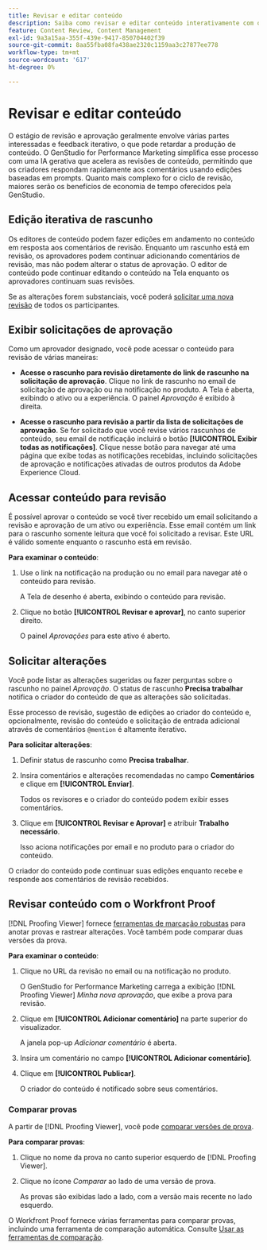```yaml
---
title: Revisar e editar conteúdo
description: Saiba como revisar e editar conteúdo interativamente com o Adobe GenStudio for Performance Marketing.
feature: Content Review, Content Management
exl-id: 9a3a15aa-355f-439e-9417-850704402f39
source-git-commit: 8aa55fba08fa438ae2320c1159aa3c27877ee778
workflow-type: tm+mt
source-wordcount: '617'
ht-degree: 0%

---
```


# Revisar e editar conteúdo

O estágio de revisão e aprovação geralmente envolve várias partes interessadas e feedback iterativo, o que pode retardar a produção de conteúdo. O GenStudio for Performance Marketing simplifica esse processo com uma IA gerativa que acelera as revisões de conteúdo, permitindo que os criadores respondam rapidamente aos comentários usando edições baseadas em prompts. Quanto mais complexo for o ciclo de revisão, maiores serão os benefícios de economia de tempo oferecidos pela GenStudio.

## Edição iterativa de rascunho

Os editores de conteúdo podem fazer edições em andamento no conteúdo em resposta aos comentários de revisão. Enquanto um rascunho está em revisão, os aprovadores podem continuar adicionando comentários de revisão, mas não podem alterar o status de aprovação. O editor de conteúdo pode continuar editando o conteúdo na Tela enquanto os aprovadores continuam suas revisões.

Se as alterações forem substanciais, você poderá [solicitar uma nova revisão](/help/user-guide/approvals/request-review.md#request-new-approval) de todos os participantes.

## Exibir solicitações de aprovação

Como um aprovador designado, você pode acessar o conteúdo para revisão de várias maneiras:

* **Acesse o rascunho para revisão diretamente do link de rascunho na solicitação de aprovação**. Clique no link de rascunho no email de solicitação de aprovação ou na notificação no produto. A Tela é aberta, exibindo o ativo ou a experiência. O painel _Aprovação_ é exibido à direita.

* **Acesse o rascunho para revisão a partir da lista de solicitações de aprovação**. Se for solicitado que você revise vários rascunhos de conteúdo, seu email de notificação incluirá o botão **[!UICONTROL Exibir todas as notificações]**. Clique nesse botão para navegar até uma página que exibe todas as notificações recebidas, incluindo solicitações de aprovação e notificações ativadas de outros produtos da Adobe Experience Cloud.

## Acessar conteúdo para revisão

É possível aprovar o conteúdo se você tiver recebido um email solicitando a revisão e aprovação de um ativo ou experiência. Esse email contém um link para o rascunho somente leitura que você foi solicitado a revisar. Este URL é válido somente enquanto o rascunho está em revisão.

**Para examinar o conteúdo**:

1. Use o link na notificação na produção ou no email para navegar até o conteúdo para revisão.

   A Tela de desenho é aberta, exibindo o conteúdo para revisão.

1. Clique no botão **[!UICONTROL Revisar e aprovar]**, no canto superior direito.

   O painel _Aprovações_ para este ativo é aberto.

## Solicitar alterações

Você pode listar as alterações sugeridas ou fazer perguntas sobre o rascunho no painel _Aprovação_. O status de rascunho **Precisa trabalhar** notifica o criador do conteúdo de que as alterações são solicitadas.

Esse processo de revisão, sugestão de edições ao criador do conteúdo e, opcionalmente, revisão do conteúdo e solicitação de entrada adicional através de comentários `@mention` é altamente iterativo.

**Para solicitar alterações**:

1. Definir status de rascunho como **Precisa trabalhar**.

1. Insira comentários e alterações recomendadas no campo **Comentários** e clique em **[!UICONTROL Enviar]**.

   Todos os revisores e o criador do conteúdo podem exibir esses comentários.

1. Clique em **[!UICONTROL Revisar e Aprovar]** e atribuir **Trabalho necessário**.

   Isso aciona notificações por email e no produto para o criador do conteúdo.

O criador do conteúdo pode continuar suas edições enquanto recebe e responde aos comentários de revisão recebidos.

## Revisar conteúdo com o Workfront Proof

[!DNL Proofing Viewer] fornece [ferramentas de marcação robustas](https://experienceleague.adobe.com/en/docs/workfront/using/review-and-approve-work/proofing/review-proofs-in-workfront/comment-on-a-proof/comment-on-proof-1) para anotar provas e rastrear alterações. Você também pode comparar duas versões da prova.

**Para examinar o conteúdo**:

1. Clique no URL da revisão no email ou na notificação no produto.

   O GenStudio for Performance Marketing carrega a exibição [!DNL Proofing Viewer] _Minha nova aprovação_, que exibe a prova para revisão.

1. Clique em **[!UICONTROL Adicionar comentário]** na parte superior do visualizador.

   A janela pop-up _Adicionar comentário_ é aberta.

1. Insira um comentário no campo **[!UICONTROL Adicionar comentário]**.

1. Clique em **[!UICONTROL Publicar]**.

   O criador do conteúdo é notificado sobre seus comentários.

### Comparar provas

A partir de [!DNL Proofing Viewer], você pode [comparar versões de prova](https://experienceleague.adobe.com/en/docs/workfront/using/workfront-proof/work-with-proofs-in-wf-proof/review-proofs-web-proofing-viewer/compare-proofs).

**Para comparar provas**:

1. Clique no nome da prova no canto superior esquerdo de [!DNL Proofing Viewer].

1. Clique no ícone _Comparar_ ao lado de uma versão de prova.

   As provas são exibidas lado a lado, com a versão mais recente no lado esquerdo.

O Workfront Proof fornece várias ferramentas para comparar provas, incluindo uma ferramenta de comparação automática. Consulte [Usar as ferramentas de comparação](https://experienceleague.adobe.com/en/docs/workfront/using/workfront-proof/work-with-proofs-in-wf-proof/review-proofs-web-proofing-viewer/compare-proofs#use-the-compare-tools).
